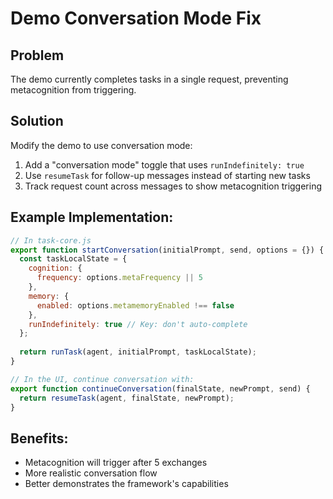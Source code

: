 # Demo Conversation Mode Fix

## Problem
The demo currently completes tasks in a single request, preventing metacognition from triggering.

## Solution
Modify the demo to use conversation mode:

1. Add a "conversation mode" toggle that uses `runIndefinitely: true`
2. Use `resumeTask` for follow-up messages instead of starting new tasks
3. Track request count across messages to show metacognition triggering

## Example Implementation:

```javascript
// In task-core.js
export function startConversation(initialPrompt, send, options = {}) {
  const taskLocalState = {
    cognition: {
      frequency: options.metaFrequency || 5
    },
    memory: {
      enabled: options.metamemoryEnabled !== false
    },
    runIndefinitely: true // Key: don't auto-complete
  };
  
  return runTask(agent, initialPrompt, taskLocalState);
}

// In the UI, continue conversation with:
export function continueConversation(finalState, newPrompt, send) {
  return resumeTask(agent, finalState, newPrompt);
}
```

## Benefits:
- Metacognition will trigger after 5 exchanges
- More realistic conversation flow
- Better demonstrates the framework's capabilities